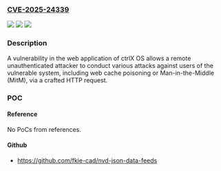 ### [CVE-2025-24339](https://cve.mitre.org/cgi-bin/cvename.cgi?name=CVE-2025-24339)
![](https://img.shields.io/static/v1?label=Product&message=ctrlX%20OS%20-%20Device%20Admin&color=blue)
![](https://img.shields.io/static/v1?label=Version&message=1.12.0%3C%3D%201.12.9%20&color=brighgreen)
![](https://img.shields.io/static/v1?label=Vulnerability&message=CWE-644%20Improper%20Neutralization%20of%20HTTP%20Headers%20for%20Scripting%20Syntax&color=brighgreen)

### Description

A vulnerability in the web application of ctrlX OS allows a remote unauthenticated attacker to conduct various attacks against users of the vulnerable system, including web cache poisoning or Man-in-the-Middle (MitM), via a crafted HTTP request.

### POC

#### Reference
No PoCs from references.

#### Github
- https://github.com/fkie-cad/nvd-json-data-feeds

